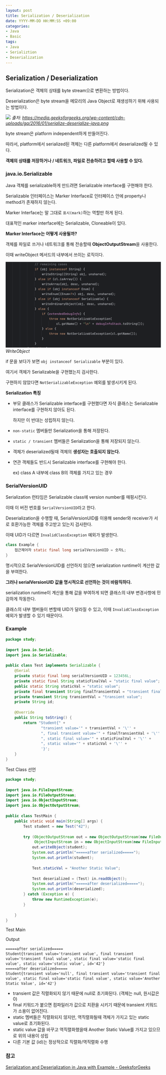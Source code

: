 ```yaml
---
layout: post
title: Serialization / Deserialization
date: YYYY-MM-DD HH:MM:SS +09:00
categories:
- Java
- Basic
tags:
- Java
- Serializtion
- Deserialization
---
```

## Serialization / Deserialization

Serialization은 객체의 상태를 byte stream으로 변환하는 방법이다.

Deserialization은 byte stream을 메모리의 Java Object로 재생성하기 위해 사용되는 방법이다.

![](https://media.geeksforgeeks.org/wp-content/cdn-uploads/gq/2016/01/serialize-deserialize-java.png)
_출처: https://media.geeksforgeeks.org/wp-content/cdn-uploads/gq/2016/01/serialize-deserialize-java.png_

byte stream은 platform independent하게 만들어진다.

따라서, platform에서 serialized된 객체는 다른 platform에서 deserialized될 수 있다.

**객체의 상태를 저장하거나 / 네트워크, 파일로 전송하려고 할때 사용할 수 있다.**

### java.io.Serializable

Java 객체를 serializable하게 만드려면 Serializable interface를 구현해야 한다.

Serializable 인터페이스는 Marker Interface로 인터페이스 안에 property나 method가 존재하지 않는다.

Marker Interface는 말 그대로 `표시(mark)`하는 역할만 하게 된다.

대표적인 marker interface에는 Serializable, Cloneable이 있다.

**Marker Interface는 어떻게 사용될까?**

객체를 파일로 쓰거나 네트워크를 통해 전송할때 **ObjectOutputStream**을 사용한다.

이때 writeObject 메서드의 내부에서 쓰이는 로직이다.

![writeObject](/assets/img/posts/writeobject.png)
_WriteObject_

if 문을 보다가 보면 `obj instanceof Serializable` 부분이 있다.

여기서 객체가 Serializable을 구현했는지 검사한다.

구현하지 않았다면 `NotSerializableException` 예외를 발생시키게 된다.

**Serialization 특징**

- 부모 클래스가 Serializable interface를 구현했다면 자식 클래스는 Serializable interface를 구현하지 않아도 된다.
    
    하지만 이 반대는 성립하지 않는다.
    
- `non-static` 멤버들만 Serialization을 통해 저장된다.
- `static / transient` 멤버들은 Serialization을 통해 저장되지 않는다.
- 객체가 deserialized될때 객체의 **생성자는 호출되지 않는다.**
- 연관 객체들도 반드시 Serializable interface를 구현해야 한다.
    
    ex) class A 내부에 class B의 객체를 가지고 있는 경우
    

### SerialVersionUID

Serialization 런타임은 Serializable class에 version number를 매핑시킨다.

이때 이 버전 번호를 `SerialVersionUID`라고 한다.

Deserialization을 수행할 때, SerialVersionUID를 이용해 sender와 receiver가 서로 호환가능한 객체를 주고받고 있는지 검사한다.

이때 UID가 다르면 `InvalidClassException` 예외가 발생한다.

```java
class Example {
	접근제어자 static final long serialVersionUID = 숫자L;
}
```

명시적으로 SerialVersionUID를 선언하지 않으면 serialization runtime이 계산한 값을 부여한다.

**그러나 serialVersionUID 값을 명시적으로 선언하는 것이 바람직하다.**

serialization runtime이 계산을 통해 값을 부여하게 되면 클래스의 내부 변경사항에 민감하게 작동한다.

클래스의 내부 멤버들이 변할때 UID가 달라질 수 있고, 이때 `InvalidClassException` 예외가 발생할 수 있기 때문이다.

### Example

```java
package study;

import java.io.Serial;
import java.io.Serializable;

public class Test implements Serializable {
    @Serial
    private static final long serialVersionUID = 123456L;
    private static final String staticFinalVal = "static final value";
    public static String staticVal = "static value";
    private final transient String finalTransientVal = "transient final value";
    private transient String transientVal = "transient value";
    private String id;

    @Override
    public String toString() {
        return "Student{" +
                "transient value='" + transientVal + '\'' +
                ", final transient value='" + finalTransientVal + '\'' +
                ", static final value='" + staticFinalVal + '\'' +
                ", static value='" + staticVal + '\'' +
                '}';
    }
}
```

Test Class 선언

```java
package study;

import java.io.FileInputStream;
import java.io.FileOutputStream;
import java.io.ObjectInputStream;
import java.io.ObjectOutputStream;

public class TestMain {
    public static void main(String[] args) {
        Test student = new Test("42");

        try (ObjectOutputStream out = new ObjectOutputStream(new FileOutputStream("student.obj"));
             ObjectInputStream in = new ObjectInputStream(new FileInputStream("student.obj"))) {
            out.writeObject(student);
            System.out.println("=====after serialized=====");
            System.out.println(student);

            Test.staticVal = "Another Static Value";

            Test deserialized = (Test) in.readObject();
            System.out.println("=====after deserialized=====");
            System.out.println(deserialized);
        } catch (Exception e) {
            throw new RuntimeException(e);
        }

    }
}
```

Test Main

Output

```
=====after serialized=====
Student{transient value='transient value', final transient value='transient final value', static final value='static final value', static value='static value', id='42'}
=====after deserialized=====
Student{transient value='null', final transient value='transient final value', static final value='static final value', static value='Another Static Value', id='42'}
```

- transient 값은 직렬화되지 않기 때문에 null로 초기화된다. (객체는 null, 원시값은 0)
- final 키워드가 붙으면 컴파일러가 값으로 치환을 시키기 때문에 transient 키워드가 소용이 없어진다.
- static 멤버들은 직렬화되지 않지만, 역직렬화될때 객체가 가지고 있는 static value로 초기화된다.
- static value 값을 바꾸고 역직렬화했을때 Another Static Value를 가지고 있으므로 위의 내용이 성립
- 다른 기본 값 (id)는 정상적으로 직렬화/역직렬화 수행

### 참고

[Serialization and Deserialization in Java with Example - GeeksforGeeks](https://www.geeksforgeeks.org/serialization-in-java/)
